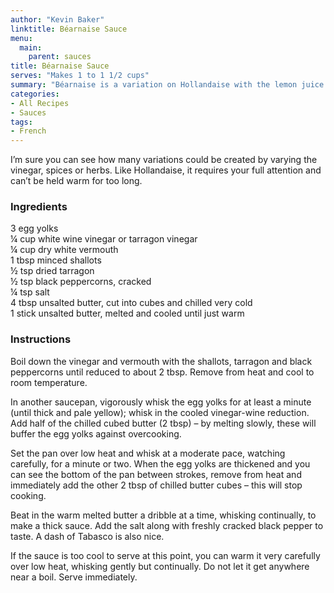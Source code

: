 ```yaml
---
author: "Kevin Baker"
linktitle: Béarnaise Sauce
menu:
  main:
    parent: sauces
title: Béarnaise Sauce
serves: "Makes 1 to 1 1/2 cups"
summary: "Béarnaise is a variation on Hollandaise with the lemon juice replaced by a strongly flavored reduction of vinegar, shallots, peppercorns and tarragon. It goes beautifully with red meat, French fries, egg dishes, and just about anything else. "
categories:
- All Recipes
- Sauces
tags:
- French
---
```

I’m sure you can see how many variations could be created by varying the vinegar, spices or herbs. Like Hollandaise, it requires your full attention and can’t be held warm for too long.

### Ingredients

<div class="ingredient-list">

3 egg yolks  
¼ cup white wine vinegar or tarragon vinegar  
¼ cup dry white vermouth   
1 tbsp minced shallots  
½ tsp dried tarragon   
½ tsp black peppercorns, cracked  
¼ tsp salt  
4 tbsp unsalted butter, cut into cubes and chilled very cold  
1 stick unsalted butter, melted and cooled until just warm  

</div>

### Instructions
Boil down the vinegar and vermouth with the shallots, tarragon and black peppercorns until reduced to about 2 tbsp. Remove from heat and cool to room temperature.

In another saucepan, vigorously whisk the egg yolks for at least a minute (until thick and pale yellow); whisk in the cooled vinegar-wine reduction. Add half of the chilled cubed butter (2 tbsp) – by melting slowly, these will buffer the egg yolks against overcooking. 

Set the pan over low heat and whisk at a moderate pace, watching carefully, for a minute or two. When the egg yolks are thickened and you can see the bottom of the pan between strokes, remove from heat and immediately add the other 2 tbsp of chilled butter cubes – this will stop cooking.

Beat in the warm melted butter a dribble at a time, whisking continually, to make a thick sauce.  Add the salt along with freshly cracked black pepper to taste.  A dash of Tabasco is also nice. 

If the sauce is too cool to serve at this point, you can warm it very carefully over low heat, whisking gently but continually. Do not let it get anywhere near a boil.  Serve immediately.